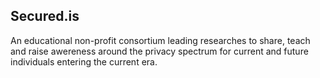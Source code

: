  ## Secured.is
An educational non-profit consortium leading researches to share, teach and raise awereness around the privacy spectrum for current and future individuals entering the current era.
